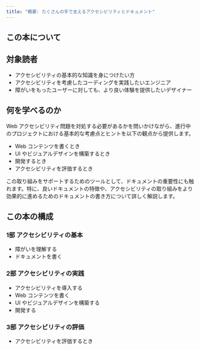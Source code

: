 ```yaml
---
title: "概要: たくさんの手で支えるアクセシビリティとドキュメント"
---
```

## この本について

## 対象読者
- アクセシビリティの基本的な知識を身につけたい方
- アクセシビリティを考慮したコーディングを実践したいエンジニア
- 障がいをもったユーザーに対しても、より良い体験を提供したいデザイナー

## 何を学べるのか
Web アクセシビリティ問題を対処する必要があるかを問いかけながら、進行中のプロジェクトにおける基本的な考慮点とヒントを以下の観点から提供します。
- Web コンテンツを書くとき
- UI やビジュアルデザインを構築するとき
- 開発するとき
- アクセシビリティを評価するとき

この取り組みをサポートするためのツールとして、ドキュメントの重要性にも触れます。特に、良いドキュメントの特徴や、アクセシビリティの取り組みをより効果的に進めるためのドキュメントの書き方について詳しく解説します。

## この本の構成
### 1部 アクセシビリティの基本
- 障がいを理解する
- ドキュメントを書く

### 2部 アクセシビリティの実践
- アクセシビリティを導入する
- Web コンテンツを書く
- UI やビジュアルデザインを構築する
- 開発する

### 3部 アクセシビリティの評価
- アクセシビリティを評価するとき